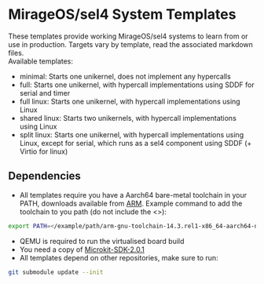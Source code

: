# MirageOS/sel4 System Templates
These templates provide working MirageOS/sel4 systems to learn from or use in production.
Targets vary by template, read the associated markdown files.
<br>
Available templates:
- minimal: Starts one unikernel, does not implement any hypercalls
- full: Starts one unikernel, with hypercall implementations using SDDF for serial and timer
- full linux: Starts one unikernel, with hypercall implementations using Linux
- shared linux:  Starts two unikernels, with hypercall implementations using Linux
- split linux:  Starts one unikernel, with hypercall implementations using Linux, except for serial, which runs as a sel4 component using SDDF (+ Virtio for linux)

## Dependencies
- All templates require you have a Aarch64 bare-metal toolchain in your PATH, downloads available from [ARM](https://developer.arm.com/downloads/-/arm-gnu-toolchain-downloads). Example command to add the toolchain to you path (do not include the <>):
```bash
export PATH=</example/path/arm-gnu-toolchain-14.3.rel1-x86_64-aarch64-none-elf/bin>:$PATH
```
- QEMU is required to run the virtualised board build
- You need a copy of [Microkit-SDK-2.0.1](https://docs.sel4.systems/releases/microkit.html)
- All templates depend on other repositories, make sure to run:
```bash
git submodule update --init
```